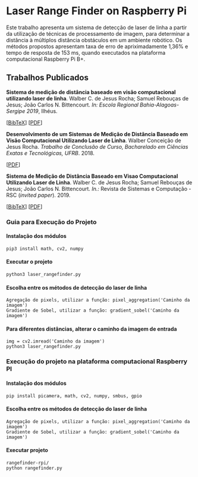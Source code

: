 # Laser Range Finder on Raspberry Pi

Este trabalho apresenta um sistema de detecção de laser de linha a partir da utilização de técnicas de processamento de imagem, para determinar a distância à múltiplos distância obstáculos em um ambiente robótico. Os métodos propostos apresentam taxa de erro de apriximadamente 1,36% e tempo de resposta de 153 ms, quando executados na plataforma computacional Raspberry Pi B+.

## Trabalhos Publicados

**Sistema de medição de distância baseado em visão computacional utilizando laser de linha**. Walber C. de Jesus Rocha; Samuel Rebouças de Jesus; João Carlos N. Bittencourt. *In: Escola Regional Bahia-Alagoas-Sergipe 2019*, Ilhéus.

[[BibTeX](https://scholar.googleusercontent.com/scholar.bib?q=info:Pu17r4RQsmYJ:scholar.google.com/&output=citation&scisdr=CgUwocpBEKvDsoUVYTw:AAGBfm0AAAAAXkgQeTwFILuZ1FhZN2JXVktfQDYpBxHi&scisig=AAGBfm0AAAAAXkgQebfeddtHOx-TRHvuq8geXOherPSt&scisf=4&ct=citation&cd=-1&hl=pt-BR)] [[PDF](https://sol.sbc.org.br/index.php/erbase/article/view/8997/8898)] 

**Desenvolvimento de um Sistemas de Medição de Distância Baseado em Visão Computacional Utilizando Laser de Linha**. Walber Conceição de Jesus Rocha. *Trabalho de Conclusão de Curso, Bacharelado em Ciências Exatas e Tecnológicas, UFRB*. 2018.

[[PDF](https://www2.ufrb.edu.br/bcet/components/com_chronoforms5/chronoforms/uploads/tcc/20190604191229_2018.2_TCC_Walber_Conceio_de_Jesus_Rocha_-_Desenvolvimento_de_um_sistema_de_medio_de_distncia_baseado_em_viso_computacional_utilizando_laser_de_linha.pdf)]

**Sistema de Medição de Distância Baseado em Visao Computacional Utilizando Laser de Linha**.  Walber C. de Jesus Rocha; Samuel Rebouças de Jesus; João Carlos N. Bittencourt. *In.:* Revista de Sistemas e Computação - RSC (*invited paper*). 2019.

[[BibTeX](https://scholar.googleusercontent.com/scholar.bib?q=info:XpS-wCYma3cJ:scholar.google.com/&output=citation&scisdr=CgUwoco8EKvDs-S_3Lo:AAGBfm0AAAAAXym6xLoecyIg-9Ffzak45z6vH5MRF46-&scisig=AAGBfm0AAAAAXym6xCn1HL6gThIpBYnAIFwPcGpA8QmK&scisf=4&ct=citation&cd=-1&hl=pt-BR)] [[PDF](https://revistas.unifacs.br/index.php/rsc/article/view/6643)]

### Guia para Execução do Projeto

#### Instalação dos módulos
```
pip3 install math, cv2, numpy
```

#### Executar o projeto
```
python3 laser_rangefinder.py

```
#### Escolha entre os métodos de detecção do laser de linha
```
Agregação de pixels, utilizar a função: pixel_aggregation('Caminho da imagem')
Gradiente de Sobel, utilizar a função: gradient_sobel('Caminho da imagem')
```

#### Para diferentes distâncias, alterar o caminho da imagem de entrada
```
img = cv2.imread('Caminho da imagem')
python3 laser_rangefinder.py

```

### Execução do projeto na plataforma computacional Raspberry PI

#### Instalação dos módulos
```
pip install picamera, math, cv2, numpy, smbus, gpio
```
#### Escolha entre os métodos de detecção do laser de linha
```
Agregação de pixels, utilizar a função: pixel_aggregation('Caminho da imagem')
Gradiente de Sobel, utilizar a função: gradient_sobel('Caminho da imagem')
```

#### Executar projeto
```
rangefinder-rpi/
python rangefinder.py
```
